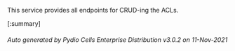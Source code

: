 






This service provides all endpoints for CRUD-ing the ACLs.

[:summary]

###### Auto generated by Pydio Cells Enterprise Distribution v3.0.2 on 11-Nov-2021
